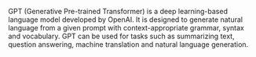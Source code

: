 GPT (Generative Pre-trained Transformer) is a deep learning-based language model developed by OpenAI. It is designed to generate natural language from a given prompt with context-appropriate grammar, syntax and vocabulary. GPT can be used for tasks such as summarizing text, question answering, machine translation and natural language generation.